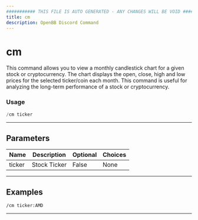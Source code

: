 ```yaml
---
########### THIS FILE IS AUTO GENERATED - ANY CHANGES WILL BE VOID ###########
title: cm
description: OpenBB Discord Command
---
```


# cm

This command allows you to view a monthly candlestick chart for a given stock or cryptocurrency. The chart displays the open, close, high and low prices for the selected ticker/coin each month. This command is useful for analyzing the long-term performance of a stock or cryptocurrency.

### Usage

```python wordwrap
/cm ticker
```

---

## Parameters

| Name | Description | Optional | Choices |
| ---- | ----------- | -------- | ------- |
| ticker | Stock Ticker | False | None |


---

## Examples

```
/cm ticker:AMD
```

---
